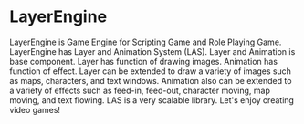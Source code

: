 # LayerEngine
LayerEngine is Game Engine for Scripting Game and Role Playing Game.
LayerEngine has Layer and Animation System (LAS).
Layer and Animation is base component.
Layer has function of drawing images.
Animation has function of effect.
Layer can be extended to draw a variety of images such as maps, characters, and text windows.
Animation also can be extended to a variety of effects such as feed-in, feed-out, character moving, map moving, and text flowing.
LAS is a very scalable library.
Let's enjoy creating video games!